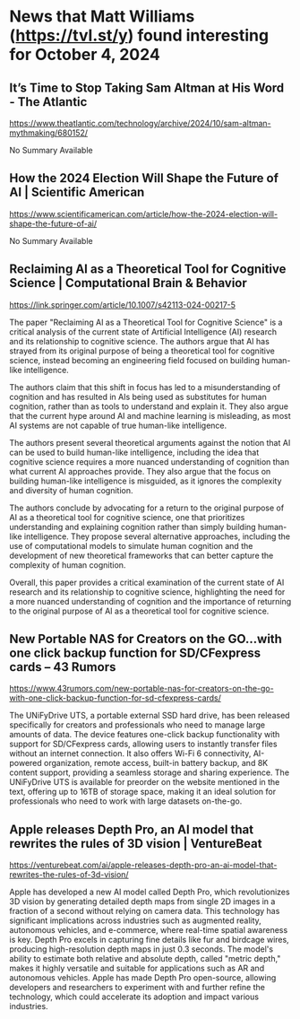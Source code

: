 # News that Matt Williams (https://tvl.st/y) found interesting for October 4, 2024

## It’s Time to Stop Taking Sam Altman at His Word - The Atlantic
<a href="https://www.theatlantic.com/technology/archive/2024/10/sam-altman-mythmaking/680152/" target="_blank">https://www.theatlantic.com/technology/archive/2024/10/sam-altman-mythmaking/680152/</a>

No Summary Available

## How the 2024 Election Will Shape the Future of AI | Scientific American
<a href="https://www.scientificamerican.com/article/how-the-2024-election-will-shape-the-future-of-ai/" target="_blank">https://www.scientificamerican.com/article/how-the-2024-election-will-shape-the-future-of-ai/</a>

No Summary Available

## Reclaiming AI as a Theoretical Tool for Cognitive Science | Computational Brain & Behavior
<a href="https://link.springer.com/article/10.1007/s42113-024-00217-5" target="_blank">https://link.springer.com/article/10.1007/s42113-024-00217-5</a>

The paper "Reclaiming AI as a Theoretical Tool for Cognitive Science" is a critical analysis of the current state of Artificial Intelligence (AI) research and its relationship to cognitive science. The authors argue that AI has strayed from its original purpose of being a theoretical tool for cognitive science, instead becoming an engineering field focused on building human-like intelligence.

The authors claim that this shift in focus has led to a misunderstanding of cognition and has resulted in AIs being used as substitutes for human cognition, rather than as tools to understand and explain it. They also argue that the current hype around AI and machine learning is misleading, as most AI systems are not capable of true human-like intelligence.

The authors present several theoretical arguments against the notion that AI can be used to build human-like intelligence, including the idea that cognitive science requires a more nuanced understanding of cognition than what current AI approaches provide. They also argue that the focus on building human-like intelligence is misguided, as it ignores the complexity and diversity of human cognition.

The authors conclude by advocating for a return to the original purpose of AI as a theoretical tool for cognitive science, one that prioritizes understanding and explaining cognition rather than simply building human-like intelligence. They propose several alternative approaches, including the use of computational models to simulate human cognition and the development of new theoretical frameworks that can better capture the complexity of human cognition.

Overall, this paper provides a critical examination of the current state of AI research and its relationship to cognitive science, highlighting the need for a more nuanced understanding of cognition and the importance of returning to the original purpose of AI as a theoretical tool for cognitive science.

## New Portable NAS for Creators on the GO…with one click backup function for SD/CFexpress cards – 43 Rumors
<a href="https://www.43rumors.com/new-portable-nas-for-creators-on-the-go-with-one-click-backup-function-for-sd-cfexpress-cards/" target="_blank">https://www.43rumors.com/new-portable-nas-for-creators-on-the-go-with-one-click-backup-function-for-sd-cfexpress-cards/</a>

The UNiFyDrive UTS, a portable external SSD hard drive, has been released specifically for creators and professionals who need to manage large amounts of data. The device features one-click backup functionality with support for SD/CFexpress cards, allowing users to instantly transfer files without an internet connection. It also offers Wi-Fi 6 connectivity, AI-powered organization, remote access, built-in battery backup, and 8K content support, providing a seamless storage and sharing experience. The UNiFyDrive UTS is available for preorder on the website mentioned in the text, offering up to 16TB of storage space, making it an ideal solution for professionals who need to work with large datasets on-the-go.

## Apple releases Depth Pro, an AI model that rewrites the rules of 3D vision | VentureBeat
<a href="https://venturebeat.com/ai/apple-releases-depth-pro-an-ai-model-that-rewrites-the-rules-of-3d-vision/" target="_blank">https://venturebeat.com/ai/apple-releases-depth-pro-an-ai-model-that-rewrites-the-rules-of-3d-vision/</a>

Apple has developed a new AI model called Depth Pro, which revolutionizes 3D vision by generating detailed depth maps from single 2D images in a fraction of a second without relying on camera data. This technology has significant implications across industries such as augmented reality, autonomous vehicles, and e-commerce, where real-time spatial awareness is key. Depth Pro excels in capturing fine details like fur and birdcage wires, producing high-resolution depth maps in just 0.3 seconds. The model's ability to estimate both relative and absolute depth, called "metric depth," makes it highly versatile and suitable for applications such as AR and autonomous vehicles. Apple has made Depth Pro open-source, allowing developers and researchers to experiment with and further refine the technology, which could accelerate its adoption and impact various industries.


